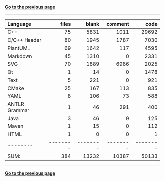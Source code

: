 [**Go to the previous page**](../../README.md)

----

Language|files|blank|comment|code
:-------|-------:|-------:|-------:|-------:
C++|75|5831|1011|29692
C/C++ Header|80|1945|1787|7030
PlantUML|69|1642|117|4595
Markdown|45|1310|0|2331
SVG|70|1889|6986|2025
Qt|1|14|0|1478
Text|5|221|0|921
CMake|25|167|113|835
YAML|8|106|73|588
ANTLR Grammar|1|46|291|400
Java|3|46|9|125
Maven|1|15|0|112
HTML|1|0|0|1
--------|--------|--------|--------|--------
SUM:|384|13232|10387|50133

----


[**Go to the previous page**](../../README.md)
